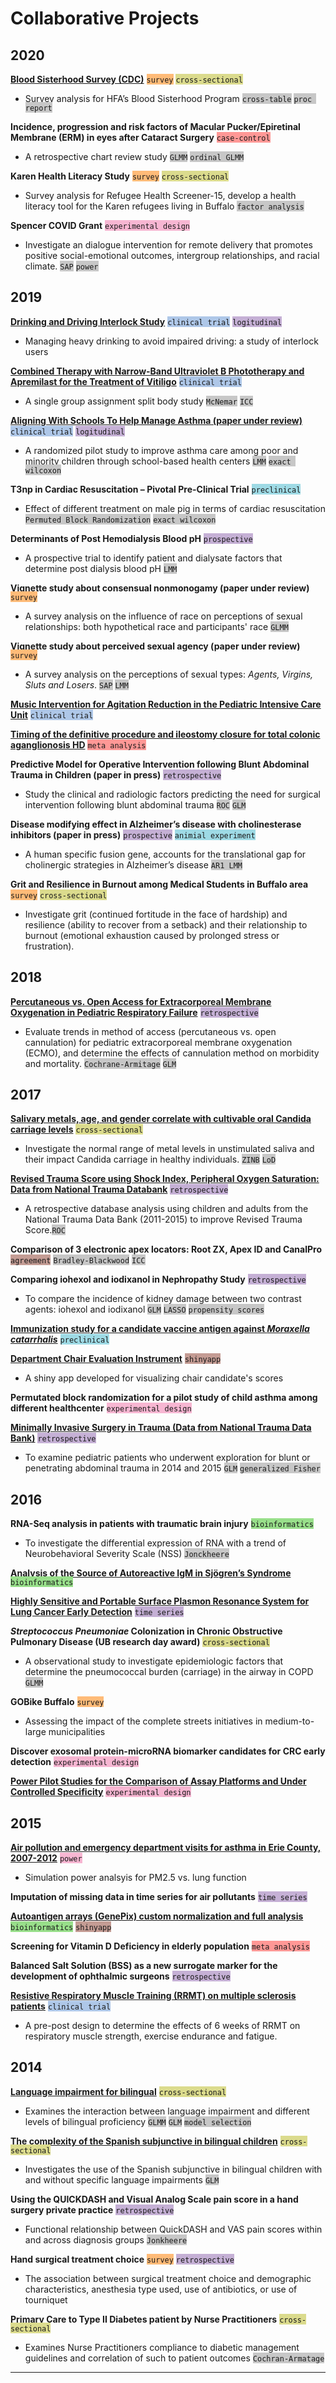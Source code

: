 # Collaborative Projects
## 2020 
[**Blood Sisterhood Survey (CDC)**](https://www.hemophiliafed.org/our-role-and-programs/assisting-and-advocating/blood-sisterhood/) <span style="background-color: #ffbb78">`survey`</span> <span style="background-color: #dbdb8d">`cross-sectional`</span>
- Survey analysis for HFA’s Blood Sisterhood Program <span style="background-color: #c7c7c7">`cross-table`</span> <span style="background-color: #c7c7c7">`proc report`</span>

**Incidence, progression and risk factors of Macular Pucker/Epiretinal Membrane (ERM) in eyes after Cataract Surgery** <span style="background-color: #ff9896">`case-control`</span> 
- A retrospective chart review study <span style="background-color: #c7c7c7">`GLMM`</span> <span style="background-color: #c7c7c7">`ordinal GLMM`</span> 

**Karen Health Literacy Study** <span style="background-color: #ffbb78">`survey`</span> <span style="background-color: #dbdb8d">`cross-sectional`</span>
- Survey analysis for Refugee Health Screener-15, develop a health literacy tool for the Karen refugees living in Buffalo <span style="background-color: #c7c7c7">`factor analysis`</span>

**Spencer COVID Grant** <span style="background-color: #f7b6d2">`experimental design`</span> 
- Investigate an dialogue intervention for remote delivery that promotes positive social-emotional outcomes, intergroup relationships, and racial climate. <span style="background-color: #c7c7c7">`SAP`</span> <span style="background-color: #c7c7c7">`power`</span>  

## 2019
[**Drinking and Driving Interlock Study**](https://www.research.buffalo.edu/portal/clinicaltrial/protocol/5155) <span style="background-color: #aec7e8">`clinical trial`</span> <span style="background-color: #c5b0d5">`logitudinal`</span>
- Managing heavy drinking to avoid impaired driving: a study of interlock users

[**Combined Therapy with Narrow-Band Ultraviolet B Phototherapy and Apremilast for the Treatment of Vitiligo**](https://clinicaltrials.gov/ct2/show/study/NCT03123016) <span style="background-color: #aec7e8">`clinical trial`</span> 
- A single group assignment split body study <span style="background-color: #c7c7c7">`McNemar`</span> <span style="background-color: #c7c7c7">`ICC`</span> 

[**Aligning With Schools To Help Manage Asthma (paper under review)**](https://clinicaltrials.gov/ct2/show/NCT03032744) <span style="background-color: #aec7e8">`clinical trial`</span> <span style="background-color: #c5b0d5">`logitudinal`</span>
- A randomized pilot study to improve asthma care among poor and minority children through school-based health centers <span style="background-color: #c7c7c7">`LMM`</span> <span style="background-color: #c7c7c7">`exact wilcoxon`</span>

**T3np in Cardiac Resuscitation – Pivotal Pre-Clinical Trial** <span style="background-color: #9edae5">`preclinical`</span>
- Effect of different treatment on male pig in terms of cardiac resuscitation <span style="background-color: #c7c7c7">`Permuted Block Randomization`</span> <span style="background-color: #c7c7c7">`exact wilcoxon`</span>

**Determinants of Post Hemodialysis Blood pH** <span style="background-color: #c5b0d5">`prospective`</span>
- A prospective trial to identify patient and dialysate factors that determine post dialysis blood pH <span style="background-color: #c7c7c7">`LMM`</span>

**Vignette study about consensual nonmonogamy (paper under review)** <span style="background-color: #ffbb78">`survey`</span> 
- A survey analysis on the influence of race on perceptions of sexual relationships: both hypothetical race and participants' race <span style="background-color: #c7c7c7">`GLMM`</span>

**Vignette study about perceived sexual agency (paper under review)** <span style="background-color: #ffbb78">`survey`</span> 
- A survey analysis on the perceptions of sexual types: *Agents, Virgins, Sluts and Losers*. <span style="background-color: #c7c7c7">`SAP`</span> <span style="background-color: #c7c7c7">`LMM`</span>

[**Music Intervention for Agitation Reduction in the Pediatric Intensive Care Unit**](https://clinicaltrials.gov/ct2/show/NCT03453814) <span style="background-color: #aec7e8">`clinical trial`</span> 

[**Timing of the definitive procedure and ileostomy closure for total colonic aganglionosis HD**](https://doi.org/10.1016/j.jpedsurg.2020.02.007) <span style="background-color: #ff9896">`meta analysis`</span> 

**Predictive Model for Operative Intervention following Blunt Abdominal Trauma in Children (paper in press)** <span style="background-color: #c5b0d5">`retrospective`</span>
- Study the clinical and radiologic factors predicting the need for surgical intervention following blunt abdominal trauma <span style="background-color: #c7c7c7">`ROC`</span> <span style="background-color: #c7c7c7">`GLM`</span>

**Disease modifying effect in Alzheimer’s disease with cholinesterase inhibitors (paper in press)** <span style="background-color: #c5b0d5">`prospective`</span> <span style="background-color: #9edae5">`animial experiment`</span> 
- A human specific fusion gene, accounts for the translational gap for cholinergic strategies in Alzheimer’s disease <span style="background-color: #c7c7c7">`AR1 LMM`</span>

**Grit and Resilience in Burnout among Medical Students in Buffalo area** <span style="background-color: #ffbb78">`survey`</span> <span style="background-color: #dbdb8d">`cross-sectional`</span>
- Investigate grit (continued fortitude in the face of hardship) and resilience (ability to recover from a setback) and their relationship to burnout (emotional exhaustion caused by prolonged stress or frustration).

## 2018

[**Percutaneous vs. Open Access for Extracorporeal Membrane Oxygenation in Pediatric Respiratory Failure**](https://doi.org/10.1097/PCC.0000000000001691) <span style="background-color: #c5b0d5">`retrospective`</span> 
- Evaluate trends in method of access (percutaneous vs. open cannulation) for pediatric extracorporeal membrane oxygenation (ECMO), and determine the effects of cannulation method on morbidity and mortality. <span style="background-color: #c7c7c7">`Cochrane-Armitage`</span> <span style="background-color: #c7c7c7">`GLM`</span>

## 2017

[**Salivary metals, age, and gender correlate with cultivable oral Candida carriage levels**](https://doi.org/10.1080/20002297.2018.1447216) <span style="background-color: #dbdb8d">`cross-sectional`</span>
- Investigate the normal range of metal levels in unstimulated saliva and their impact Candida carriage in healthy individuals. <span style="background-color: #c7c7c7">`ZINB`</span> <span style="background-color: #c7c7c7">`LoD`</span>

[**Revised Trauma Score using Shock Index, Peripheral Oxygen Saturation: Data from National Trauma Databank**](https://doi.org/10.1016/j.surg.2019.12.003) <span style="background-color: #c5b0d5">`retrospective`</span> 
- A retrospective database analysis using children and adults from the National Trauma Data Bank (2011-2015) to improve Revised Trauma Score.<span style="background-color: #c7c7c7">`ROC`</span>

**Comparison of 3 electronic apex locators: Root ZX, Apex ID and CanalPro** <span style="background-color: #c49c94">`agreement`</span> <span style="background-color: #c7c7c7">`Bradley-Blackwood`</span> <span style="background-color: #c7c7c7">`ICC`</span>

**Comparing iohexol and iodixanol in Nephropathy Study** <span style="background-color: #c5b0d5">`retrospective`</span> 
- To compare the incidence of kidney damage between two contrast agents: iohexol and iodixanol <span style="background-color: #c7c7c7">`GLM`</span> <span style="background-color: #c7c7c7">`LASSO`</span> <span style="background-color: #c7c7c7">`propensity scores`</span>

[**Immunization study for a candidate vaccine antigen against *Moraxella catarrhalis***](https://doi.org/10.1128/IAI.00652-17) <span style="background-color: #9edae5">`preclinical`</span> 

[**Department Chair Evaluation Instrument**](https://ziqiangc.shinyapps.io/evaluationtool/) <span style="background-color: #c49c94">`shinyapp`</span> 
- A shiny app developed for visualizing chair candidate's scores

**Permutated block randomization for a pilot study of child asthma among different healthcenter** <span style="background-color: #f7b6d2">`experimental design`</span> 

[**Minimally Invasive Surgery in Trauma (Data from National Trauma Data Bank)**](https://doi.org/10.1089/lap.2019.0322) <span style="background-color: #c5b0d5">`retrospective`</span>
- To examine pediatric patients who underwent exploration for blunt or penetrating abdominal trauma in 2014 and 2015 <span style="background-color: #c7c7c7">`GLM`</span> <span style="background-color: #c7c7c7">`generalized Fisher`</span>

## 2016

**RNA-Seq analysis in patients with traumatic brain injury** <span style="background-color: #98df8a">`bioinformatics`</span> 
- To investigate the differential expression of RNA with a trend of Neurobehavioral Severity Scale (NSS) <span style="background-color: #c7c7c7">`Jonckheere`</span>

[**Analysis of the Source of Autoreactive IgM in Sjögren’s Syndrome**](https://dx.doi.org/10.1189%2Fjlb.2A0715-297R) <span style="background-color: #98df8a">`bioinformatics`</span> 

[**Highly Sensitive and Portable Surface Plasmon Resonance System for Lung Cancer Early Detection**](http://www.buffalo.edu/ctsi/ctsi-news.host.html/content/shared/www/ctsi/articles/academic_articles/low-cost-portable-biosensor-system-may-boost-early-detection-of-lung-cancer.detail.html) <span style="background-color: #c5b0d5">`time series`</span> 

***Streptococcus Pneumoniae* Colonization in Chronic Obstructive Pulmonary Disease (UB research day award)** <span style="background-color: #dbdb8d">`cross-sectional`</span>
- A observational study to investigate epidemiologic factors that determine the pneumococcal burden (carriage) in the airway in COPD <span style="background-color: #c7c7c7">`GLMM`</span>

**GOBike Buffalo** <span style="background-color: #ffbb78">`survey`</span> 
- Assessing the impact of the complete streets initiatives in medium-to-large municipalities

**Discover exosomal protein-microRNA biomarker candidates for CRC early detection** <span style="background-color: #f7b6d2">`experimental design`</span> 

[**Power Pilot Studies for the Comparison of Assay Platforms and Under Controlled Specificity**](https://www.researchgate.net/publication/303205325_A_Novel_and_Quick_Method_to_Power_Pilot_Studies_for_the_Comparison_of_Assay_Platforms_and_Under_Controlled_Specificity) <span style="background-color: #f7b6d2">`experimental design`</span> 

## 2015

[**Air pollution and emergency department visits for asthma in Erie County, 2007-2012**](https://doi.org/10.1007/s00420-017-1270-7) <span style="background-color: #f7b6d2">`power`</span> 
- Simulation power analsyis for PM2.5 vs. lung function

**Imputation of missing data in time series for air pollutants** <span style="background-color: #c5b0d5">`time series`</span> 

[**Autoantigen arrays (GenePix) custom normalization and full analysis**](https://ziqiangc.shinyapps.io/quickplot2) <span style="background-color: #98df8a">`bioinformatics`</span> <span style="background-color: #c49c94">`shinyapp`</span> 

**Screening for Vitamin D Deficiency in elderly population** <span style="background-color: #ff9896">`meta analysis`</span>

**Balanced Salt Solution (BSS) as a new surrogate marker for the development of ophthalmic surgeons** <span style="background-color: #c5b0d5">`retrospective`</span> 

[**Resistive Respiratory Muscle Training (RRMT) on multiple sclerosis patients**](https://cmsc.confex.com/cmsc/2015/webprogram/Paper3725.html) <span style="background-color: #aec7e8">`clinical trial`</span> 
- A pre-post design to determine the effects of 6 weeks of RRMT on respiratory muscle strength, exercise endurance and fatigue.

## 2014

[**Language impairment for bilingual**](https://doi.org/10.1017/S0142716415000521) <span style="background-color: #dbdb8d">`cross-sectional`</span> 
- Examines the interaction between language impairment and different levels of bilingual proficiency <span style="background-color: #c7c7c7">`GLMM`</span> <span style="background-color: #c7c7c7">`GLM`</span> <span style="background-color: #c7c7c7">`model selection`</span>  

[**The complexity of the Spanish subjunctive in bilingual children**](https://dx.doi.org/10.1080%2F10489223.2016.1192636) <span style="background-color: #dbdb8d">`cross-sectional`</span> 
- Investigates the use of the Spanish subjunctive in bilingual children with and without specific language impairments <span style="background-color: #c7c7c7">`GLM`</span>

**Using the QUICKDASH and Visual Analog Scale pain score in a hand surgery private practice** <span style="background-color: #c5b0d5">`retrospective`</span>
- Functional relationship between QuickDASH and VAS pain scores within and across diagnosis groups <span style="background-color: #c7c7c7">`Jonkheere`</span>

**Hand surgical treatment choice** <span style="background-color: #ffbb78">`survey`</span> <span style="background-color: #c5b0d5">`retrospective`</span>
- The association between surgical treatment choice and demographic characteristics, anesthesia type used, use of antibiotics, or use of tourniquet

**Primary Care to Type II Diabetes patient by Nurse Practitioners** <span style="background-color: #dbdb8d">`cross-sectional`</span> 
- Examines Nurse Practitioners compliance to diabetic management guidelines and correlation of such to patient outcomes <span style="background-color: #c7c7c7">`Cochran-Armatage`</span>


---